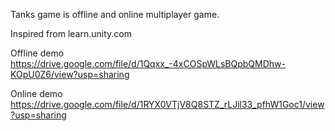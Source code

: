 Tanks game is offline and online multiplayer game.

Inspired from learn.unity.com

Offline demo
https://drive.google.com/file/d/1Qqxx_-4xCOSpWLsBQpbQMDhw-KOpU0Z6/view?usp=sharing

Online demo
https://drive.google.com/file/d/1RYX0VTjV8Q8STZ_rLJil33_pfhW1Goc1/view?usp=sharing
